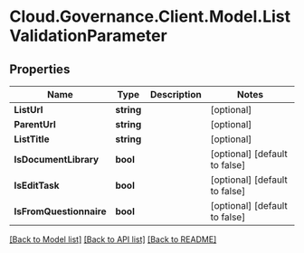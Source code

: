 # Cloud.Governance.Client.Model.ListValidationParameter
## Properties

Name | Type | Description | Notes
------------ | ------------- | ------------- | -------------
**ListUrl** | **string** |  | [optional] 
**ParentUrl** | **string** |  | [optional] 
**ListTitle** | **string** |  | [optional] 
**IsDocumentLibrary** | **bool** |  | [optional] [default to false]
**IsEditTask** | **bool** |  | [optional] [default to false]
**IsFromQuestionnaire** | **bool** |  | [optional] [default to false]

[[Back to Model list]](../README.md#documentation-for-models) [[Back to API list]](../README.md#documentation-for-api-endpoints) [[Back to README]](../README.md)

